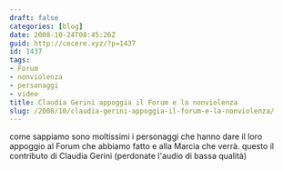 ```yaml
---
draft: false
categories: [blog]
date: 2008-10-24T08:45:26Z
guid: http://cecere.xyz/?p=1437
id: 1437
tags:
- Forum
- nonviolenza
- personaggi
- video
title: Claudia Gerini appoggia il Forum e la nonviolenza
slug: /2008/10/claudia-gerini-appoggia-il-forum-e-la-nonviolenza/
---
```


come sappiamo sono moltissimi i personaggi che hanno dare il loro appoggio al Forum che abbiamo fatto e alla Marcia che verrà. questo il contributo di Claudia Gerini (perdonate l'audio di bassa qualità)